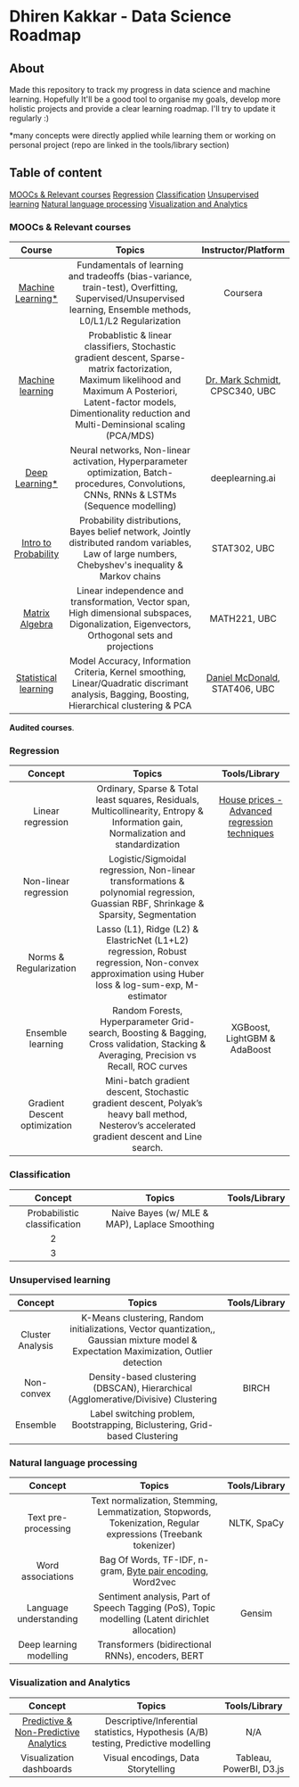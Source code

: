 # Dhiren Kakkar - Data Science Roadmap


## About

Made this repository to track my progress in data science and machine learning. Hopefully It'll be a good tool to organise my goals, develop more holistic projects and provide a clear learning roadmap. I'll try to update it regularly :)

*many concepts were directly applied while learning them or working on personal project (repo are linked in the tools/library section)

## Table of content
[MOOCs & Relevant courses](https://github.com/dhirenkakkar/RoadToDS#moocs--relevant-courses)
[Regression](https://github.com/dhirenkakkar/RoadToDS#regression)
[Classification](https://github.com/dhirenkakkar/RoadToDS#classification)
[Unsupervised learning](https://github.com/dhirenkakkar/RoadToDS#unsupervised-learning)
[Natural language processing](https://github.com/dhirenkakkar/RoadToDS#natural-language-processing)
[Visualization and Analytics](https://github.com/dhirenkakkar/RoadToDS#visualization-and-analytics)


### MOOCs & Relevant courses
| Course | Topics | Instructor/Platform |
| :------------: | :---: | :-----: |
| [Machine Learning*](https://www.coursera.org/learn/machine-learning) | Fundamentals of learning and tradeoffs (bias-variance, train-test), Overfitting, Supervised/Unsupervised learning, Ensemble methods, L0/L1/L2 Regularization| Coursera |
| [Machine learning](https://www.cs.ubc.ca/~schmidtm/Courses/340-F19/) | Probablistic & linear classifiers, Stochastic gradient descent, Sparse-matrix factorization, Maximum likelihood and Maximum A Posteriori, Latent-factor models, Dimentionality reduction and Multi-Deminsional scaling (PCA/MDS) | [Dr. Mark Schmidt](https://www.cs.ubc.ca/~schmidtm/), CPSC340, UBC | 
| [Deep Learning*](https://www.coursera.org/specializations/deep-learning) | Neural networks, Non-linear activation, Hyperparameter optimization, Batch-procedures, Convolutions, CNNs, RNNs & LSTMs (Sequence modelling) | deeplearning.ai |
| [Intro to Probability](https://courses.students.ubc.ca/cs/courseschedule?pname=subjarea&tname=subj-course&dept=STAT&course=302) | Probability distributions, Bayes belief network, Jointly distributed random variables, Law of large numbers, Chebyshev's inequality & Markov chains | STAT302, UBC |
| [Matrix Algebra](https://courses.students.ubc.ca/cs/courseschedule?pname=subjarea&tname=subj-course&dept=MATH&course=221) | Linear independence and transformation, Vector span, High dimensional subspaces, Digonalization, Eigenvectors, Orthogonal sets and projections | MATH221, UBC |
| [Statistical learning](https://ubc-stat.github.io/stat-406/) | Model Accuracy, Information Criteria, Kernel smoothing, Linear/Quadratic discrimant analysis, Bagging, Boosting, Hierarchical clustering & PCA | [Daniel McDonald](https://dajmcdon.github.io/), STAT406, UBC | |

**Audited courses**.


### Regression
| Concept | Topics | Tools/Library |
| :------------: | :---: | :-----: |
| Linear regression | Ordinary, Sparse & Total least squares, Residuals, Multicollinearity, Entropy & Information gain, Normalization and standardization | [House prices - Advanced regression techniques](https://www.kaggle.com/c/house-prices-advanced-regression-techniques) |
| Non-linear regression | Logistic/Sigmoidal regression, Non-linear transformations & polynomial regression, Guassian RBF, Shrinkage & Sparsity, Segmentation |  |
| Norms & Regularization | Lasso (L1), Ridge (L2) & ElastricNet (L1+L2) regression, Robust regression, Non-convex approximation using Huber loss & log-sum-exp, M-estimator | |
| Ensemble learning | Random Forests, Hyperparameter Grid-search, Boosting & Bagging, Cross validation, Stacking & Averaging, Precision vs Recall, ROC curves | XGBoost, LightGBM & AdaBoost|
| Gradient Descent optimization | Mini-batch gradient descent, Stochastic gradient descent, Polyak’s heavy ball method, Nesterov’s accelerated gradient descent and Line search. | |


### Classification
| Concept | Topics | Tools/Library |
| :------------: | :---: | :-----: |
| Probabilistic  classification | Naive Bayes (w/ MLE & MAP), Laplace Smoothing | |
| 2 | | |
| 3 | | |


### Unsupervised learning
| Concept | Topics | Tools/Library |
| :------------: | :---: | :-----: |
| Cluster Analysis | K-Means clustering, Random initializations, Vector quantization,, Gaussian mixture model & Expectation Maximization, Outlier detection | |
| Non-convex | Density-based clustering (DBSCAN), Hierarchical (Agglomerative/Divisive) Clustering | BIRCH |
| Ensemble |  Label switching problem, Bootstrapping, Biclustering, Grid-based Clustering  | |



### Natural language processing
| Concept | Topics | Tools/Library |
| :------------: | :---: | :-----: |
| Text pre-processing |  Text normalization, Stemming, Lemmatization, Stopwords, Tokenization, Regular expressions (Treebank tokenizer) | NLTK, SpaCy |
| Word associations | Bag Of Words, TF-IDF, n-gram, [Byte pair encoding](https://arxiv.org/abs/1508.07909), Word2vec | |
| Language understanding | Sentiment analysis, Part of Speech Tagging (PoS),  Topic modelling (Latent dirichlet allocation) | Gensim |
| Deep learning modelling | Transformers (bidirectional RNNs), encoders, BERT | |



### Visualization and Analytics
| Concept | Topics | Tools/Library |
| :------------: | :---: | :-----: |
| [Predictive & Non-Predictive Analytics](https://www.forbes.com/sites/piyankajain/2012/05/01/the-power-of-non-predictive-analytics/#5cb247587909) | Descriptive/Inferential statistics, Hypothesis (A/B) testing, Predictive modelling | N/A |
| Visualization dashboards | Visual encodings, Data Storytelling | Tableau, PowerBI, D3.js |

 
